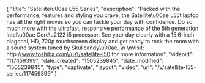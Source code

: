 {
    "title": "Satellite\u00ae L55 Series",
    "description": "Packed with the performance, features and styling you crave, the Satellite\u00ae L55t laptop has all the right moves so you can tackle your day with confidence.  Do so much more with the ultrafast, responsive performance of the 5th generation Intel\u00ae Core\u2122 i5 processor.  See your day clearly with a 15.6-inch diagonal, HD, 720p touchscreen display and get ready to rock the room with a sound system tuned by Skullcandy\u00ae. \n \nVisit:  http:\/\/www.toshiba.com\/us\/satellite-l50 for more information",
    "videoid": "117459399",
    "date_created": "1505239845",
    "date_modified": "1505239845",
    "type": "captivate",
    "layout": "video",
    "url": "\/v\/satellite-l55-series\/117459399"
}